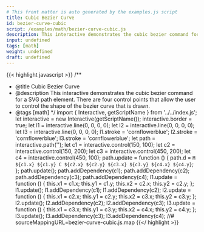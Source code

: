 ```yaml
---
# This front matter is auto generated by the examples.js script
title: Cubic Bezier Curve
id: bezier-curve-cubic
script: /examples/math/bezier-curve-cubic.js
description: This interactive demonstrates the cubic bezier command for a SVG path element. There are four control points that allow the user to control the shape of the bezier curve that is drawn.
input: undefined
tags: [math]
weight: undefined
draft: undefined
---
```


{{< highlight javascript >}}
/**
* @title Cubic Bezier Curve
* @description This interactive demonstrates the cubic bezier command for a SVG path element. There are four control points that allow the user to control the shape of the bezier curve that is drawn.
* @tags [math]
*/
import { Interactive, getScriptName } from '../../index.js';
let interactive = new Interactive(getScriptName());
interactive.border = true;
let l1 = interactive.line(0, 0, 0, 0);
let l2 = interactive.line(0, 0, 0, 0);
let l3 = interactive.line(0, 0, 0, 0);
l1.stroke = 'cornflowerblue';
l2.stroke = 'cornflowerblue';
l3.stroke = 'cornflowerblue';
let path = interactive.path('');
let c1 = interactive.control(150, 100);
let c2 = interactive.control(150, 200);
let c3 = interactive.control(450, 200);
let c4 = interactive.control(450, 100);
path.update = function () {
    path.d = `M ${c1.x} ${c1.y} C ${c2.x} ${c2.y} ${c3.x} ${c3.y} ${c4.x} ${c4.y}`;
};
path.update();
path.addDependency(c1);
path.addDependency(c2);
path.addDependency(c3);
path.addDependency(c4);
l1.update = function () {
    this.x1 = c1.x;
    this.y1 = c1.y;
    this.x2 = c2.x;
    this.y2 = c2.y;
};
l1.update();
l1.addDependency(c1);
l1.addDependency(c2);
l2.update = function () {
    this.x1 = c2.x;
    this.y1 = c2.y;
    this.x2 = c3.x;
    this.y2 = c3.y;
};
l2.update();
l2.addDependency(c2);
l2.addDependency(c3);
l3.update = function () {
    this.x1 = c3.x;
    this.y1 = c3.y;
    this.x2 = c4.x;
    this.y2 = c4.y;
};
l3.update();
l3.addDependency(c3);
l3.addDependency(c4);
//# sourceMappingURL=bezier-curve-cubic.js.map
{{</ highlight >}}

